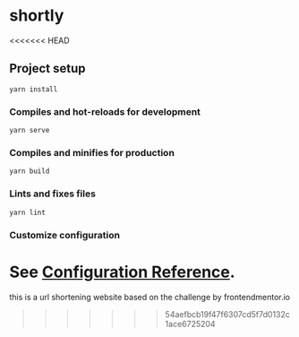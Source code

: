 # shortly
<<<<<<< HEAD

## Project setup
```
yarn install
```

### Compiles and hot-reloads for development
```
yarn serve
```

### Compiles and minifies for production
```
yarn build
```

### Lints and fixes files
```
yarn lint
```

### Customize configuration
See [Configuration Reference](https://cli.vuejs.org/config/).
=======
this is a url shortening website based on the challenge by frontendmentor.io
>>>>>>> 54aefbcb19f47f6307cd5f7d0132c1ace6725204
